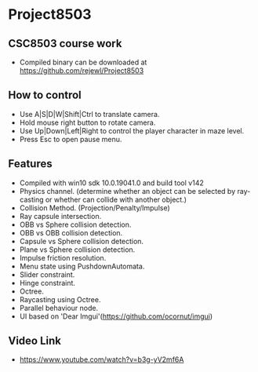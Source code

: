 # Project8503
## CSC8503 course work
* Compiled binary can be downloaded at https://github.com/rejewl/Project8503
## How to control
* Use A|S|D|W|Shift|Ctrl to translate camera.
* Hold mouse right button to rotate camera.
* Use Up|Down|Left|Right to control the player character in maze level.
* Press Esc to open pause menu.
## Features
* Compiled with win10 sdk 10.0.19041.0 and build tool v142
* Physics channel. (determine whether an object can be selected by ray-casting or whether can collide with another object.)
* Collision Method. (Projection/Penalty/Impulse)
* Ray capsule intersection.
* OBB vs Sphere collision detection.
* OBB vs OBB collision detection.
* Capsule vs Sphere collision detection.
* Plane vs Sphere collision detection.
* Impulse friction resolution.
* Menu state using PushdownAutomata.
* Slider constraint.
* Hinge constraint.
* Octree.
* Raycasting using Octree.
* Parallel behaviour node.
* UI based on 'Dear Imgui'(https://github.com/ocornut/imgui)
## Video Link
* https://www.youtube.com/watch?v=b3g-yV2mf6A